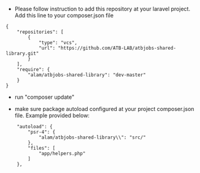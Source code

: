 - Please follow instruction to add this repository at your laravel project.
Add this line to your composer.json file
```
{
    "repositories": [
        {
            "type": "vcs",
            "url": "https://github.com/ATB-LAB/atbjobs-shared-library.git"
        }
    ],
    "require": {
        "alam/atbjobs-shared-library": "dev-master"
    }
}
```
- run "composer update"

- make sure package autoload configured at your project composer.json file. Example provided below:
```
    "autoload": {
        "psr-4": {
            "alam/atbjobs-shared-library\\": "src/"
        },
        "files": [
            "app/helpers.php"
        ]
    },
```
